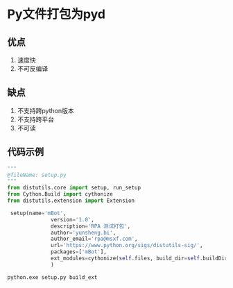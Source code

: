 # Py文件打包为pyd

## 优点

1. 速度快
2. 不可反编译

## 缺点

1. 不支持跨python版本
2. 不支持跨平台
3. 不可读

## 代码示例

```python
"""
@fileName: setup.py
"""
from distutils.core import setup, run_setup
from Cython.Build import cythonize
from distutils.extension import Extension

 setup(name='mBot',
              version='1.0',
              description='RPA 测试打包',
              author='yunsheng.bi',
              author_email='rpa@msxf.com',
              url='https://www.python.org/sigs/distutils-sig/',
              packages=['mBot'],
              ext_modules=cythonize(self.files, build_dir=self.buildDirPath)
              )
```

```
python.exe setup.py build_ext
```

[1]: https://www.python.org/sigs/distutils-sig/	"distutils"



